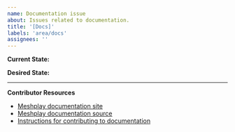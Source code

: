 ```yaml
---
name: Documentation issue
about: Issues related to documentation.
title: '[Docs]'
labels: 'area/docs'
assignees: ''
---
```

**Current State:**


**Desired State:**


---
**Contributor Resources**
- [Meshplay documentation site](https://docs.meshplay.io/)
- [Meshplay documentation source](https://github.com/khulnasoft/meshplay/tree/master/docs)
- [Instructions for contributing to documentation](https://github.com/khulnasoft/meshplay/blob/master/CONTRIBUTING.md#documentation-contribution-flow)

